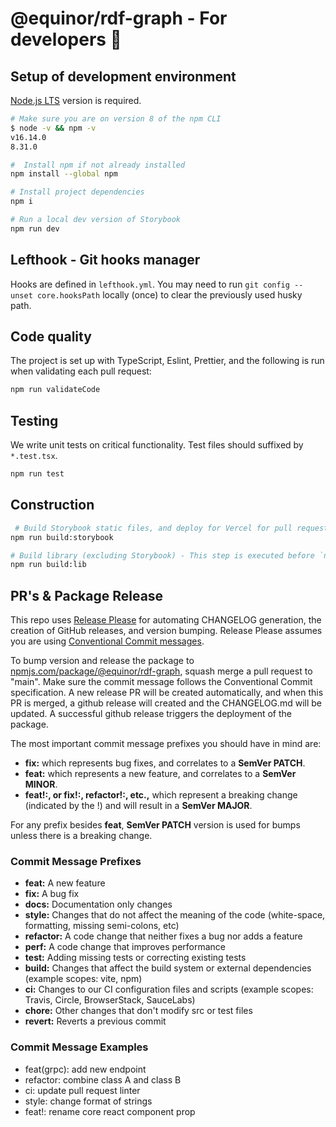 # @equinor/rdf-graph - For developers 🥷

## Setup of development environment

[Node.js LTS](https://nodejs.org) version is required.

```sh
# Make sure you are on version 8 of the npm CLI
$ node -v && npm -v
v16.14.0
8.31.0

#  Install npm if not already installed
npm install --global npm

# Install project dependencies
npm i

# Run a local dev version of Storybook
npm run dev
```

## Lefthook - Git hooks manager

Hooks are defined in `lefthook.yml`. You may need to run `git config --unset core.hooksPath` locally (once) to clear the previously used husky path.

## Code quality

The project is set up with TypeScript, Eslint, Prettier, and the following is run when validating each pull request:

```sh
npm run validateCode
```

## Testing

We write unit tests on critical functionality. Test files should suffixed by `*.test.tsx`.

```sh
npm run test
```

## Construction

```sh
 # Build Storybook static files, and deploy for Vercel for pull requests and merging for main
npm run build:storybook

# Build library (excluding Storybook) - This step is executed before `npm publish`
npm run build:lib
```

## PR's & Package Release

This repo uses [Release Please](https://github.com/googleapis/release-please) for automating CHANGELOG generation, the creation of GitHub releases, and version bumping. Release Please assumes you are using [Conventional Commit messages](https://www.conventionalcommits.org).

To bump version and release the package to [npmjs.com/package/@equinor/rdf-graph](https://www.npmjs.com/package/@equinor/rdf-graph), squash merge a pull request to "main". Make sure the commit message follows the Conventional Commit specification. A new release PR will be created automatically, and when this PR is merged, a github release will created and the CHANGELOG.md will be updated. A successful github release triggers the deployment of the package.

The most important commit message prefixes you should have in mind are:

- **fix:** which represents bug fixes, and correlates to a **SemVer PATCH**.
- **feat:** which represents a new feature, and correlates to a **SemVer MINOR**.
- **feat!:, or fix!:, refactor!:, etc.,** which represent a breaking change (indicated by the !) and will result in a **SemVer MAJOR**.

For any prefix besides **feat**, **SemVer PATCH** version is used for bumps unless there is a breaking change.

### Commit Message Prefixes

- **feat:** A new feature
- **fix:** A bug fix
- **docs:** Documentation only changes
- **style:** Changes that do not affect the meaning of the code (white-space, formatting, missing semi-colons, etc)
- **refactor:** A code change that neither fixes a bug nor adds a feature
- **perf:** A code change that improves performance
- **test:** Adding missing tests or correcting existing tests
- **build:** Changes that affect the build system or external dependencies (example scopes: vite, npm)
- **ci:** Changes to our CI configuration files and scripts (example scopes: Travis, Circle, BrowserStack, SauceLabs)
- **chore:** Other changes that don't modify src or test files
- **revert:** Reverts a previous commit

### Commit Message Examples

- feat(grpc): add new endpoint
- refactor: combine class A and class B
- ci: update pull request linter
- style: change format of strings
- feat!: rename core react component prop
